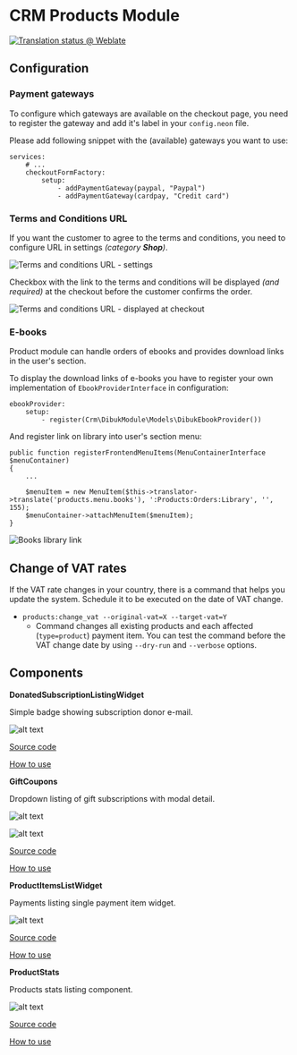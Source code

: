 # CRM Products Module

[![Translation status @ Weblate](https://hosted.weblate.org/widgets/remp-crm/-/products-module/svg-badge.svg)](https://hosted.weblate.org/projects/remp-crm/products-module/)

## Configuration

### Payment gateways

To configure which gateways are available on the checkout page, you need to register the gateway and add it's label in your `config.neon` file.

Please add following snippet with the (available) gateways you want to use:

```neon
services:
	# ...
	checkoutFormFactory:
		setup:
			- addPaymentGateway(paypal, "Paypal")
			- addPaymentGateway(cardpay, "Credit card")
```

### Terms and Conditions URL

If you want the customer to agree to the terms and conditions, you need to configure URL in settings _(category **Shop**)_.

![Terms and conditions URL - settings](docs/terms-and-conditions_-_configuration.png "Terms and conditions URL - settings")

Checkbox with the link to the terms and conditions will be displayed _(and required)_ at the checkout before the customer confirms the order.

![Terms and conditions URL - displayed at checkout](docs/terms-and-conditions_-_checkout.png "Terms and conditions URL - displayed at checkout")

### E-books

Product module can handle orders of ebooks and provides download links in the user's section.

To display the download links of e-books you have to register your own implementation of `EbookProviderInterface` in configuration:

```
ebookProvider:
    setup:
        - register(Crm\DibukModule\Models\DibukEbookProvider())
```

And register link on library into user's section menu:

```
public function registerFrontendMenuItems(MenuContainerInterface $menuContainer)
{
    ...
    
    $menuItem = new MenuItem($this->translator->translate('products.menu.books'), ':Products:Orders:Library', '', 155);
    $menuContainer->attachMenuItem($menuItem);
}
```

![Books library link](docs/books-library-link.png "Books library link")

## Change of VAT rates

If the VAT rate changes in your country, there is a command that helps you update the system. Schedule it to be executed on the date of VAT change.

- `products:change_vat --original-vat=X --target-vat=Y`
  - Command changes all existing products and each affected (`type=product`) payment item. You can test the command before the VAT change date by using `--dry-run` and `--verbose` options.

## Components

**DonatedSubscriptionListingWidget**

Simple badge showing subscription donor e-mail.

![alt text](docs/donated_by.png "DonatedSubscriptionListingWidget")

[Source code](https://github.com/remp2020/crm-products-module/blob/c8d80062b7f3cb355489327e17b0b40a69d89562/src/components/DonatedSubscriptionListingWidget/DonatedSubscriptionListingWidget.php#L1)

[How to use](https://github.com/remp2020/crm-products-module/blob/c8d80062b7f3cb355489327e17b0b40a69d89562/src/ProductsModule.php#L234)

**GiftCoupons**

Dropdown listing of gift subscriptions with modal detail.

![alt text](docs/gift_subscriptions_1.png "GiftCoupons")

![alt text](docs/gift_subscriptions_2.png "GiftCoupons")

[Source code](https://github.com/remp2020/crm-products-module/blob/c8d80062b7f3cb355489327e17b0b40a69d89562/src/components/GiftCoupons/GiftCoupons.php#L1)

[How to use](https://github.com/remp2020/crm-products-module/blob/c8d80062b7f3cb355489327e17b0b40a69d89562/src/ProductsModule.php#L229)

**ProductItemsListWidget**

Payments listing single payment item widget.

![alt text](docs/payment_items.png "ProductItemsListWidget")

[Source code](https://github.com/remp2020/crm-products-module/blob/c8d80062b7f3cb355489327e17b0b40a69d89562/src/components/PaymentItemsListWidget/ProductItemsListWidget.php#L1)

[How to use](https://github.com/remp2020/crm-products-module/blob/c8d80062b7f3cb355489327e17b0b40a69d89562/src/ProductsModule.php#L225)

**ProductStats**

Products stats listing component.

![alt text](docs/product_stats_table.png "ProductStats")

[Source code](https://github.com/remp2020/crm-products-module/blob/c8d80062b7f3cb355489327e17b0b40a69d89562/src/components/ProductsStats/ProductStats.php#L1)

[How to use](https://github.com/remp2020/crm-products-module/blob/c8d80062b7f3cb355489327e17b0b40a69d89562/src/presenters/DashboardPresenter.php#L69)
